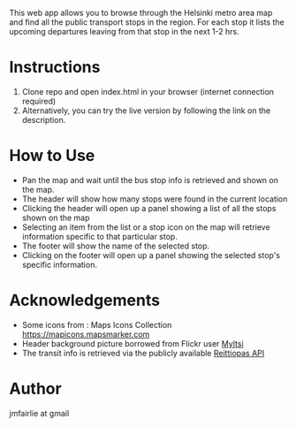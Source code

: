 
This web app allows you to browse through the Helsinki metro area map and find all the public transport stops in the region. For each stop it lists the upcoming departures leaving from that stop in the next 1-2 hrs.

Instructions
=============
1. Clone repo and open index.html in your browser (internet connection required)
2. Alternatively, you can try the live version by following the link on the description.


How to Use
===========
- Pan the map and wait until the bus stop info is retrieved and shown on the map.
- The header will show how many stops were found in the current location
- Clicking the header will open up a panel showing a list of all the stops shown on the map
- Selecting an item from the list or a stop icon on the map will retrieve information specific to that particular stop.
- The footer will show the name of the selected stop.
- Clicking on the footer will open up a panel showing the selected stop's specific information.

Acknowledgements
================
* Some icons from : Maps Icons Collection https://mapicons.mapsmarker.com
* Header background picture borrowed from Flickr user [Myltsi](https://www.flickr.com/photos/110406656@N06/12535344773/in/photolist-k6GVh2-t72dGs-d5DpDo-d5Du6y-px2yEF-oQfSe9-q2bQob-f2Vz35-j6shJD-zCR7AP-e4Z6i9-uDqN37-9M9k3D-j4FkVN-o9mm84-iVnTCt-puiV9P-mQg1aA-dPMT4y-n8Uuz5-2n5bRu-4zpkhZ-62gdHj-5ky6fh-5VQu4v-wukNgK-8DFh1s-xYmTTZ-5y1TyG-4odrN3-MBZyD-abNQ7N-ycpkoQ-7TpXgn-pR19Tg-3mYSR-5ktY18-rKTKuq-vrXGwG-4YeTZQ-8Mci3L-pPK9oy-dUYkKZ-dUYfJK-dV4TG3-dSvd56-74eL28-519k1H-6KyvJf-Aby7sb)
* The transit info is retrieved via the publicly available [Reittiopas API](http://developer.reittiopas.fi/pages/fi/http-get-interface-version-2.php?lang=EN)

Author
=======
jmfairlie at gmail